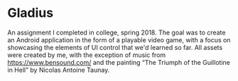 # Gladius
An assignment I completed in college, spring 2018. The goal was to create an Android application in the form of a playable video game, with a focus on showcasing the elements of UI control that we'd learned so far. All assets were created by me, with the exception of music from https://www.bensound.com/ and the painting “The Triumph of the Guillotine in Hell” by Nicolas Antoine Taunay.
